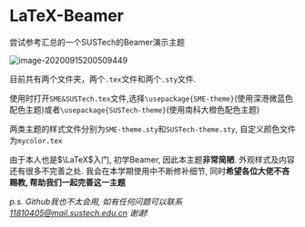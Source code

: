 # LaTeX-Beamer
尝试参考汇总的一个SUSTech的Beamer演示主题

![image-20200915200509449](https://gitee.com/sakuranetin/Image_cloud/raw/master/2020_Summer/image-20200915200509449.png)

目前共有两个文件夹，两个`.tex`文件和两个`.sty`文件.

使用时打开`SME&SUSTech.tex`文件,选择`\usepackage{SME-theme}`(使用深港微蓝色配色主题)或者`\usepackage{SUSTech-theme}`(使用南科大橙色配色主题)

两类主题的样式文件分别为`SME-theme.sty`和`SUSTech-theme.sty`, 自定义颜色文件为`mycolor.tex`

由于本人也是$\LaTeX$入门, 初学Beamer, 因此本主题**非常简陋**. 外观样式及内容还有很多不完善之处. 我会在本学期使用中不断修补细节, 同时**希望各位大佬不吝赐教,  帮助我们一起完善这一主题**

*p.s. Github我也不太会用, 如有任何问题可以联系 11810405@mail.sustech.edu.cn 谢谢!*

